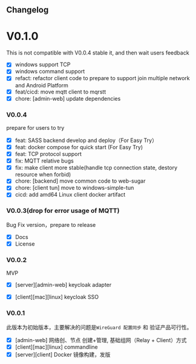 ## Changelog

# V0.1.0
This is not compatible with V0.0.4
stable it, and then wait users feedback
- [x] windows support TCP
- [x] windows command support
- [x] refact: refactor client code to prepare to support join multiple network and Android Platform
- [x] feat/cicd: move mqtt client to mqrstt
- [x] chore: [admin-web] update dependencies

### V0.0.4
prepare for users to try
- [x] feat: SASS backend develop and deploy（For Easy Try）
- [x] feat: docker compose for quick start (For Easy Try)
- [x] feat: TCP protocol support
- [x] fix: MQTT relative bugs
- [x] fix: make client more stable(handle tcp connection state, destory resource when forbid)
- [x] chore: [backend] move common code to web-sugar
- [x] chore: [client tun] move to windows-simple-tun
- [x] cicd: add amd64 Linux client docker artifact
  
### V0.0.3(drop for error usage of MQTT)
Bug Fix version，prepare to release
- [x] Docs
- [x] License

### V0.0.2
MVP
- [x] [server][admin-web] keycloak adapter
- [x] [client][mac][linux] keycloak SSO


### V0.0.1
此版本为初始版本，主要解决的问题是`WireGuard 配置同步` 和 验证产品可行性。
- [x] [admin-web] 网络创、节点 创建+管理, 基础组网（Relay + Client）方式
- [x] [client][mac][linux] commandline
- [x] [server][client] Docker 镜像构建，发版
